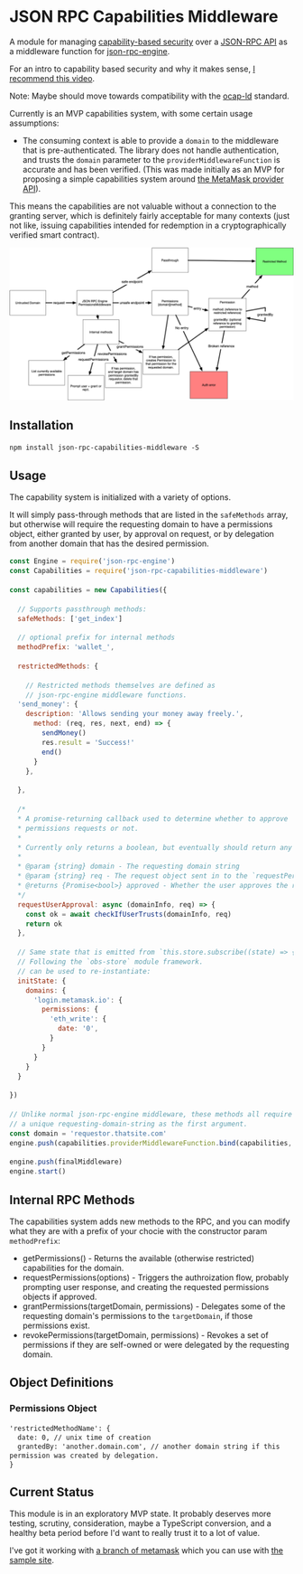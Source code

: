 # JSON RPC Capabilities Middleware

A module for managing [capability-based security](https://en.wikipedia.org/wiki/Capability-based_security) over a [JSON-RPC API](https://www.jsonrpc.org/) as a middleware function for [json-rpc-engine](https://www.npmjs.com/package/json-rpc-engine).

For an intro to capability based security and why it makes sense, [I recommend this video](https://www.youtube.com/watch?v=2H-Azm8tM24).

Note: Maybe should move towards compatibility with the [ocap-ld](https://w3c-ccg.github.io/ocap-ld/) standard.

Currently is an MVP capabilities system, with some certain usage assumptions:

- The consuming context is able to provide a `domain` to the middleware that is pre-authenticated. The library does not handle authentication, and trusts the `domain` parameter to the `providerMiddlewareFunction` is accurate and has been verified. (This was made initially as an MVP for proposing a simple capabilities system around [the MetaMask provider API](https://metamask.github.io/metamask-docs/API_Reference/Ethereum_Provider)).

This means the capabilities are not valuable without a connection to the granting server, which is definitely fairly acceptable for many contexts (just not like, issuing capabilities intended for redemption in a cryptographically verified smart contract).

![architecture diagram](./flow-diagram.png)

## Installation

`npm install json-rpc-capabilities-middleware -S`

## Usage

The capability system is initialized with a variety of options.

It will simply pass-through methods that are listed in the `safeMethods` array, but otherwise will require the requesting domain to have a permissions object, either granted by user, by approval on request, or by delegation from another domain that has the desired permission.

```javascript
const Engine = require('json-rpc-engine')
const Capabilities = require('json-rpc-capabilities-middleware')

const capabilities = new Capabilities({

  // Supports passthrough methods:
  safeMethods: ['get_index']

  // optional prefix for internal methods
  methodPrefix: 'wallet_',

  restrictedMethods: {

    // Restricted methods themselves are defined as
    // json-rpc-engine middleware functions.
  'send_money': {
    description: 'Allows sending your money away freely.',
      method: (req, res, next, end) => {
        sendMoney()
        res.result = 'Success!'
        end()
      }
    },

  },

  /*
  * A promise-returning callback used to determine whether to approve
  * permissions requests or not.
  *
  * Currently only returns a boolean, but eventually should return any specific parameters or amendments to the permissions.
  *
  * @param {string} domain - The requesting domain string
  * @param {string} req - The request object sent in to the `requestPermissions` method.
  * @returns {Promise<bool>} approved - Whether the user approves the request or not.
  */
  requestUserApproval: async (domainInfo, req) => {
    const ok = await checkIfUserTrusts(domainInfo, req)
    return ok
  },

  // Same state that is emitted from `this.store.subscribe((state) => {})`,
  // Following the `obs-store` module framework.
  // can be used to re-instantiate:
  initState: {
    domains: {
      'login.metamask.io': {
        permissions: {
          'eth_write': {
            date: '0',
          }
        }
      }
    }
  }

})

// Unlike normal json-rpc-engine middleware, these methods all require
// a unique requesting-domain-string as the first argument.
const domain = 'requestor.thatsite.com'
engine.push(capabilities.providerMiddlewareFunction.bind(capabilities, domain))

engine.push(finalMiddleware)
engine.start()
```

## Internal RPC Methods

The capabilities system adds new methods to the RPC, and you can modify what they are with a prefix of your chocie with the constructor param `methodPrefix`:

- getPermissions() - Returns the available (otherwise restricted) capabilities for the domain.
- requestPermissions(options) - Triggers the authroization flow, probably prompting user response, and creating the requested permissions objects if approved.
- grantPermissions(targetDomain, permissions) - Delegates some of the requesting domain's permissions to the `targetDomain`, if those permissions exist.
- revokePermissions(targetDomain, permissions) - Revokes a set of permissions if they are self-owned or were delegated by the requesting domain.

## Object Definitions

### Permissions Object

```
'restrictedMethodName': {
  date: 0, // unix time of creation
  grantedBy: 'another.domain.com', // another domain string if this permission was created by delegation.
}
```

## Current Status

This module is in an exploratory MVP state. It probably deserves more testing, scrutiny, consideration, maybe a TypeScript conversion, and a healthy beta period before I'd want to really trust it to a lot of value.

I've got it working with [a branch of metamask](https://github.com/MetaMask/metamask-extension/tree/capabilities-middleware-example) which you can use with [the sample site](https://metamask.github.io/json-rpc-capabilities-middleware/).

